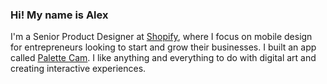 ### Hi! My name is Alex

I'm a Senior Product Designer at <a href="https://shopify.com">Shopify</a>, where I focus on mobile design for entrepreneurs looking to start and grow their businesses. I built an app called <a href="bit.ly/PALette">Palette Cam</a>. I like anything and everything to do with digital art and creating interactive experiences.
